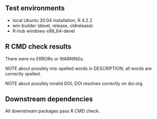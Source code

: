 ## Test environments

- local Ubuntu 20.04 installation, R 4.2.2
- win-builder (devel, release, oldrelease)
- R-hub windows-x86_64-devel

## R CMD check results

There were no ERRORs or WARNINGs.

NOTE about possibly mis-spelled words in DESCRIPTION; all words are correctly spelled.

NOTE about possibly invalid DOI; DOI resolves correctly on doi.org.

## Downstream dependencies

All downstream packages pass R CMD check.
